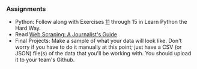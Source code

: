 
### Assignments

  * Python: Follow along with Exercises [11](http://learnpythonthehardway.org/book/ex11.html) through 15 in Learn Python the Hard Way.
  * Read [Web Scraping: A Journalist's Guide](http://gijn.org/2015/08/11/web-scraping-a-journalists-guide/)
  * Final Projects: Make a sample of what your data will look like. Don't worry if you have to do it manually at this point; just have a CSV (or JSON) file(s) of the data that you'll be working with. You should upload it to your team's Github.
